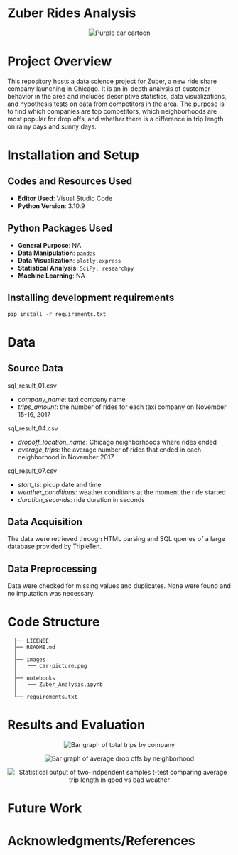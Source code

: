 # Zuber Rides Analysis

<p align="center">
  <img src="https://github.com/kellyshreeve/Zuber_Rides_Analysis/blob/main/images/carimage.png" 
  alt="Purple car cartoon">
</p>

# Project Overview

This repository hosts a data science project for Zuber, a new ride share company launching in Chicago. It is an in-depth analysis of customer behavior in the area and includes descriptive statistics, data visualizations, and hypothesis tests on data from competitors in the area. The purpose is to find which companies are top competitors, which neighborhoods are most popular for drop offs, and whether there is a difference in trip length on rainy days and sunny days.

# Installation and Setup

## Codes and Resources Used

  - <b>Editor Used</b>: Visual Studio Code
  - <b>Python Version</b>: 3.10.9

## Python Packages Used

  - <b>General Purpose</b>: NA
  - <b>Data Manipulation</b>: ```pandas```
  - <b>Data Visualization</b>: ```plotly.express```
  - <b>Statistical Analysis</b>: ```SciPy, researchpy```
  - <b>Machine Learning</b>: NA

## Installing development requirements

```pip install -r requirements.txt```

# Data

## Source Data

sql_result_01.csv
  * *company_name*: taxi company name
  * *trips_amount*: the number of rides for each taxi company on November 15-16, 2017  

sql_result_04.csv
  * *dropoff_location_name*: Chicago neighborhoods where rides ended
  * *average_trips*: the average number of rides that ended in each neighborhood in November 2017  

sql_result_07.csv
  * *start_ts*: picup date and time
  * *weather_conditions*: weather conditions at the moment the ride started
  * *duration_seconds*: ride duration in seconds

## Data Acquisition

The data were retrieved through HTML parsing and SQL queries of a large database provided by TripleTen. 

## Data Preprocessing

Data were checked for missing values and duplicates. None were found and no imputation was necessary.
 
# Code Structure
```
  ├── LICENSE
  ├── README.md          
  │
  ├── images
  │   └── car-picture.png    
  │
  ├── notebooks  
  │   └── Zuber_Analysis.ipynb 
  │
  └── requirements.txt  
```

# Results and Evaluation

<p align="center">
  <img src="https://github.com/kellyshreeve/Zuber_Rides_Analysis/blob/main/images/trips-company.png" 
  alt="Bar graph of total trips by company">
</p>

<p align="center">
  <img src="https://github.com/kellyshreeve/Zuber_Rides_Analysis/blob/main/images/drop-offs.png" 
  alt="Bar graph of average drop offs by neighborhood">
</p>

<p align="center">
  <img src="https://github.com/kellyshreeve/Zuber_Rides_Analysis/blob/main/images/hypothesis-test.png" 
  alt="Statistical output of two-indpendent samples t-test comparing average trip length in good vs bad weather">
</p>

# Future Work

# Acknowledgments/References
